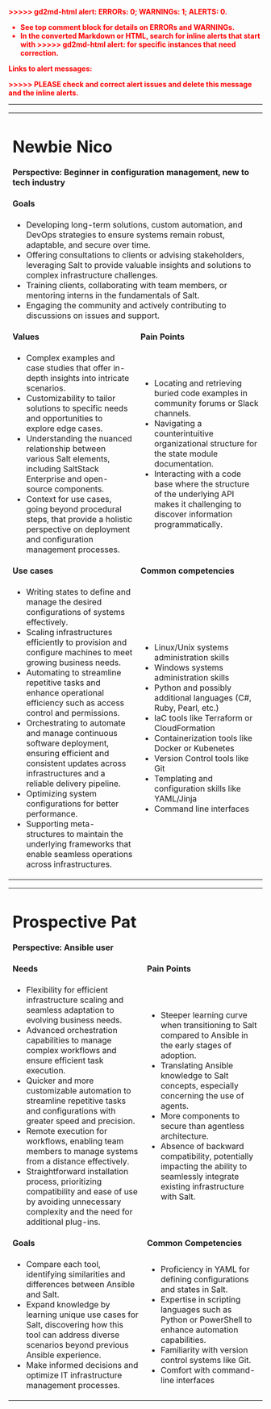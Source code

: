 <p style="color: red; font-weight: bold">>>>>>  gd2md-html alert:  ERRORs: 0; WARNINGs: 1; ALERTS: 0.</p>
<ul style="color: red; font-weight: bold"><li>See top comment block for details on ERRORs and WARNINGs. <li>In the converted Markdown or HTML, search for inline alerts that start with >>>>>  gd2md-html alert:  for specific instances that need correction.</ul>

<p style="color: red; font-weight: bold">Links to alert messages:</p>
<p style="color: red; font-weight: bold">>>>>> PLEASE check and correct alert issues and delete this message and the inline alerts.<hr></p>



<table>
  <tr>
   <td colspan="2" >
<h1>Newbie Nico</h1>

<strong>Perspective: Beginner in configuration management, new to tech industry</strong>
   </td>
  </tr>
  <tr>
   <td colspan="2" ><strong>Goals</strong>
   </td>
  </tr>
  <tr>
   <td colspan="2" >
<ul>

<li>Developing long-term solutions, custom automation, and DevOps strategies to ensure systems remain robust, adaptable, and secure over time.

<li>Offering consultations to clients or advising stakeholders, leveraging Salt to provide valuable insights and solutions to complex infrastructure challenges.

<li>Training clients, collaborating with team members, or mentoring interns in the fundamentals of Salt.

<li>Engaging the community and actively contributing to discussions on issues and support. 
</li>
</ul>
   </td>
  </tr>
  <tr>
   <td><strong>Values</strong>
   </td>
   <td><strong>Pain Points</strong>
   </td>
  </tr>
  <tr>
   <td>
<ul>

<li>Complex examples and case studies that offer in-depth insights into intricate scenarios.

<li>Customizability to tailor solutions to specific needs and opportunities to explore edge cases.

<li>Understanding the nuanced relationship between various Salt elements, including SaltStack Enterprise and open-source components.

<li>Context for use cases, going beyond procedural steps, that provide a holistic perspective on deployment and configuration management processes.
</li>
</ul>
   </td>
   <td>
<ul>

<li>Locating and retrieving buried code examples in community forums or Slack channels.

<li>Navigating a counterintuitive organizational structure for the state module documentation.

<li>Interacting with a code base where the structure of the underlying API makes it challenging to discover information programmatically.
</li>
</ul>
   </td>
  </tr>
  <tr>
   <td>
    <strong>Use cases</strong>
   </td>
   <td>
    <strong>Common competencies </strong>


   </td>
  </tr>
  <tr>
   <td>
<ul>

<li>Writing states to define and manage the desired configurations of systems effectively.

<li>Scaling infrastructures efficiently to provision and configure machines to meet growing business needs.

<li>Automating to streamline repetitive tasks and enhance operational efficiency such as access control and permissions.

<li>Orchestrating to automate and manage continuous software deployment, ensuring efficient and consistent updates across infrastructures and a reliable delivery pipeline.

<li>Optimizing system configurations for better performance.

<li>Supporting meta-structures to maintain the underlying frameworks that enable seamless operations across infrastructures.
</li>
</ul>
   </td>
   <td>
<ul>

<li>Linux/Unix systems administration skills

<li>Windows systems administration skills

<li>Python and possibly additional languages (C#, Ruby, Pearl, etc.)

<li>IaC tools like Terraform or CloudFormation

<li>Containerization tools like Docker or Kubenetes

<li>Version Control tools like Git

<li>Templating and configuration skills like YAML/Jinja

<li>Command line interfaces
</li>
</ul>
   </td>
  </tr>
</table>



<table>
  <tr>
   <td colspan="2" >
<h1>Prospective Pat</h1>

<strong>Perspective: Ansible user </strong>
   </td>
  </tr>
  <tr>
   <td><strong>Needs</strong>
   </td>
   <td><strong>Pain Points</strong>
   </td>
  </tr>
  <tr>
   <td>
<ul>

<li>Flexibility for efficient infrastructure scaling and seamless adaptation to evolving business needs.

<li>Advanced orchestration capabilities to manage complex workflows and ensure efficient task execution.

<li>Quicker and more customizable automation to streamline repetitive tasks and configurations with greater speed and precision.

<li>Remote execution for workflows, enabling team members to manage systems from a distance effectively.

<li>Straightforward installation process, prioritizing compatibility and ease of use by avoiding unnecessary complexity and the need for additional plug-ins.
</li>
</ul>
   </td>
   <td>
<ul>

<li>Steeper learning curve when transitioning to Salt compared to Ansible in the early stages of adoption.

<li>Translating Ansible knowledge to Salt concepts, especially concerning the use of agents.

<li>More components to secure than agentless architecture.

<li>Absence of backward compatibility, potentially impacting the ability to seamlessly integrate existing infrastructure with Salt.
</li>
</ul>
   </td>
  </tr>
  <tr>
   <td>
    <strong>Goals</strong>
   </td>
   <td>
    <strong>Common Competencies</strong>
   </td>
  </tr>
  <tr>
   <td>
<ul>

<li>Compare each tool, identifying similarities and differences between Ansible and Salt.

<li>Expand knowledge by learning unique use cases for Salt, discovering how this tool can address diverse scenarios beyond previous Ansible experience.

<li>Make informed decisions and optimize IT infrastructure management processes.
</li>
</ul>
   </td>
   <td>
<ul>

<li>Proficiency in YAML for defining configurations and states in Salt.

<li>Expertise in scripting languages such as Python or PowerShell to enhance automation capabilities.

<li>Familiarity with version control systems like Git.

<li>Comfort with command-line interfaces
</li>
</ul>
   </td>
  </tr>
</table>

